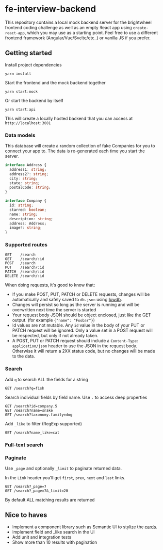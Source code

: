 # fe-interview-backend

This repository contains a local mock backend server for the brightwheel frontend coding challenge as well as an empty React app using `create-react-app`, which you may use as a starting point. Feel free to use a different frontend framework (Angular/Vue/Svelte/etc..) or vanilla JS if you prefer.

## Getting started

Install project dependencies

```
yarn install
```

Start the frontend and the mock backend together

```
yarn start:mock
```

Or start the backend by itself

```
yarn start:api
```

This will create a locally hosted backend that you can access at `http://localhost:3001`

### Data models

This database will create a random collection of fake Companies for you to connect your app to. The data is re-generated each time you start the server.

```typescript
interface Address {
  address1: string;
  address2?: string;
  city: string;
  state: string;
  postalCode: string;
}

interface Company {
  id: string;
  starred: boolean;
  name: string;
  description: string;
  address: Address;
  image?: string;
}
```

### Supported routes

```
GET    /search
GET    /search/:id
POST   /search
PUT    /search/:id
PATCH  /search/:id
DELETE /search/:id
```

When doing requests, it's good to know that:

- If you make POST, PUT, PATCH or DELETE requests, changes will be automatically and safely saved to `db.json` using [lowdb](https://github.com/typicode/lowdb).
- Changes will persist so long as the server is running and will be overwritten next time the server is started
- Your request body JSON should be object enclosed, just like the GET output. (for example `{"name": "Foobar"}`)
- Id values are not mutable. Any `id` value in the body of your PUT or PATCH request will be ignored. Only a value set in a POST request will be respected, but only if not already taken.
- A POST, PUT or PATCH request should include a `Content-Type: application/json` header to use the JSON in the request body. Otherwise it will return a 2XX status code, but no changes will be made to the data.

### Search

Add `q` to search ALL the fields for a string

```
GET /search?q=fish
```

Search individual fields by field name. Use `.` to access deep properties

```
GET /search?id=company.5
GET /search?name=snake
GET /search?taxonomy.family=dog
```

Add `_like` to filter (RegExp supported)

```
GET /search?name_like=cat
```

### Full-text search

### Paginate

Use `_page` and optionally `_limit` to paginate returned data.

In the `Link` header you'll get `first`, `prev`, `next` and `last` links.

```
GET /search?_page=7
GET /search?_page=7&_limit=20
```

By default ALL matching results are returned


## Nice to haves

- Implement a component library such as Semantic UI to stylize the [cards](https://react.semantic-ui.com/views/card/).
- Implement field and _like search in the UI
- Add unit and integration tests
- Show more than 10 results with pagination